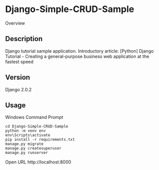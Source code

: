 Django-Simple-CRUD-Sample
====

Overview

## Description

Django tutorial sample application. 
Introductory article: [Python] Django Tutorial - Creating a general-purpose business web application at the fastest speed

## Version

Django 2.0.2

## Usage

Windows Command Prompt

```
cd Django-Simple-CRUD-Sample
python -m venv env
env\Scripts\activate
pip install -r requirements.txt
manage.py migrate
manage.py createsuperuser 
manage.py runserver
```

Open URL http://localhost:8000
